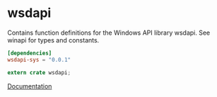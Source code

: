 # wsdapi #
Contains function definitions for the Windows API library wsdapi. See winapi for types and constants.

```toml
[dependencies]
wsdapi-sys = "0.0.1"
```

```rust
extern crate wsdapi;
```

[Documentation](https://retep998.github.io/doc/winapi/wsdapi/)
